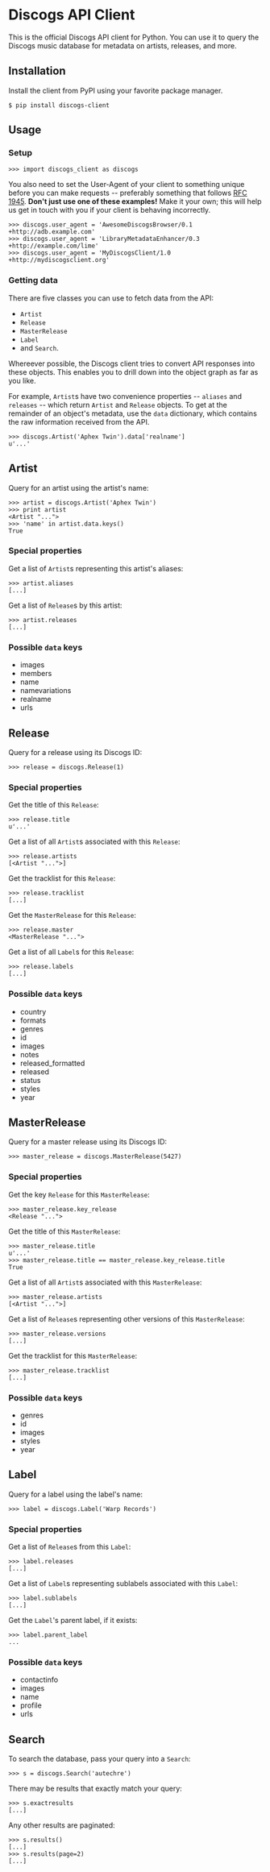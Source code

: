 # Discogs API Client

This is the official Discogs API client for Python. You can use it to query the
Discogs music database for metadata on artists, releases, and more.

## Installation

Install the client from PyPI using your favorite package manager.

    $ pip install discogs-client

## Usage

### Setup

    >>> import discogs_client as discogs

You also need to set the User-Agent of your client to something unique before you can make requests -- preferably something that follows [RFC 1945](http://tools.ietf.org/html/rfc1945#section-3.7). **Don't just use one of these examples!** Make it your own; this will help us get in touch with you if your client is behaving incorrectly.

    >>> discogs.user_agent = 'AwesomeDiscogsBrowser/0.1 +http://adb.example.com'
    >>> discogs.user_agent = 'LibraryMetadataEnhancer/0.3 +http://example.com/lime'
    >>> discogs.user_agent = 'MyDiscogsClient/1.0 +http://mydiscogsclient.org'

### Getting data

There are five classes you can use to fetch data from the API:

 * `Artist`
 * `Release`
 * `MasterRelease`
 * `Label`
 * and `Search`.

Whereever possible, the Discogs client tries to convert API responses into these
objects. This enables you to drill down into the object graph as far as you
like.

For example, `Artist`s have two convenience properties -- `aliases` and
`releases` -- which return `Artist` and `Release` objects. To get at the
remainder of an object's metadata, use the `data` dictionary, which contains the
raw information received from the API.

    >>> discogs.Artist('Aphex Twin').data['realname']
    u'...'

## Artist
    
Query for an artist using the artist's name:

    >>> artist = discogs.Artist('Aphex Twin')
    >>> print artist
    <Artist "...">
    >>> 'name' in artist.data.keys()
    True

### Special properties

Get a list of `Artist`s representing this artist's aliases:

    >>> artist.aliases
    [...]

Get a list of `Release`s by this artist:

    >>> artist.releases
    [...]

### Possible `data` keys

* images
* members
* name
* namevariations
* realname
* urls

## Release

Query for a release using its Discogs ID:

    >>> release = discogs.Release(1)
    
### Special properties

Get the title of this `Release`:

    >>> release.title
    u'...'

Get a list of all `Artist`s associated with this `Release`:

    >>> release.artists
    [<Artist "...">]

Get the tracklist for this `Release`:

    >>> release.tracklist
    [...]

Get the `MasterRelease` for this `Release`:

    >>> release.master
    <MasterRelease "...">

Get a list of all `Label`s for this `Release`:

    >>> release.labels
    [...]

### Possible `data` keys

* country
* formats
* genres
* id
* images
* notes
* released_formatted
* released
* status
* styles
* year

## MasterRelease

Query for a master release using its Discogs ID:

    >>> master_release = discogs.MasterRelease(5427)

### Special properties

Get the key `Release` for this `MasterRelease`:

    >>> master_release.key_release
    <Release "...">

Get the title of this `MasterRelease`:

    >>> master_release.title
    u'...'
    >>> master_release.title == master_release.key_release.title
    True

Get a list of all `Artist`s associated with this `MasterRelease`:

    >>> master_release.artists
    [<Artist "...">]

Get a list of `Release`s representing other versions of this `MasterRelease`:

    >>> master_release.versions
    [...]

Get the tracklist for this `MasterRelease`:

    >>> master_release.tracklist
    [...]

### Possible `data` keys

 * genres
 * id
 * images
 * styles
 * year

## Label

Query for a label using the label's name:

    >>> label = discogs.Label('Warp Records')

### Special properties

Get a list of `Release`s from this `Label`:

    >>> label.releases
    [...]

Get a list of `Label`s representing sublabels associated with this `Label`:

    >>> label.sublabels
    [...]

Get the `Label`'s parent label, if it exists:

    >>> label.parent_label
    ...

### Possible `data` keys

* contactinfo
* images
* name
* profile
* urls

## Search

To search the database, pass your query into a `Search`:

    >>> s = discogs.Search('autechre')

There may be results that exactly match your query:

    >>> s.exactresults
    [...]
    
Any other results are paginated:

    >>> s.results()
    [...]
    >>> s.results(page=2)
    [...]


